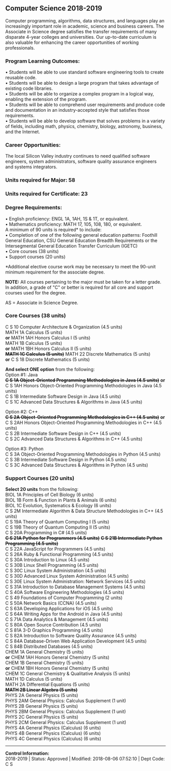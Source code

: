 Computer Science 2018-2019
--------------------------

Computer programming, algorithms, data structures, and languages play an increasingly important role in academic, science and business careers. The Associate in Science degree satisfies the transfer requirements of many disparate 4-year colleges and universities. Our up-to-date curriculum is also valuable for enhancing the career opportunities of working professionals.

### Program Learning Outcomes:

• Students will be able to use standard software engineering tools to create reusable code.  
• Students will be able to design a large program that takes advantage of existing code libraries.  
• Students will be able to organize a complex program in a logical way, enabling the extension of the program.  
• Students will be able to comprehend user requirements and produce code and documentation in an industry-accepted style that satisfies those requirements.  
• Students will be able to develop software that solves problems in a variety of fields, including math, physics, chemistry, biology, astronomy, business, and the Internet.

### Career Opportunities:

The local Silicon Valley industry continues to need qualified software engineers, system administrators, software quality assurance engineers and systems integrators.

### Units required for Major: 58

### Units required for Certificate: 23

### Degree Requirements:

• English proficiency: ENGL 1A, 1AH, 1S & 1T, or equivalent.  
• Mathematics proficiency: MATH 17, 105, 108, 180, or equivalent.  
A minimum of 90 units is required\* to include:  
• Completion of one of the following general education patterns: Foothill General Education, CSU General Education Breadth Requirements or the Intersegmental General Education Transfer Curriculum (IGETC)  
• Core courses (38 units)  
• Support courses (20 units)  

\*Additional elective course work may be necessary to meet the 90-unit minimum requirement for the associate degree.  

**NOTE:** All courses pertaining to the major must be taken for a letter grade. In addition, a grade of "C" or better is required for all core and support courses used for the degree.

AS = Associate in Science Degree.  

### Core Courses (38 units)

C S 10 Computer Architecture & Organization (4.5 units)  
MATH 1A Calculus (5 units)  
**or** MATH 1AH Honors Calculus I (5 units)  
MATH 1B Calculus (5 units)  
**or** MATH 1BH Honors Calculus II (5 units)  
~~**MATH 1C Calculus (5 units)**~~
MATH 22 Discrete Mathematics (5 units)  
**or** C S 18 Discrete Mathematics (5 units)  

**And select ONE option** from the following:  
Option #1: Java  
~~**C S 1A Object-Oriented Programming Methodologies in Java (4.5 units)**~~ 
**or** C S 1AH Honors Object-Oriented Programming Methodologies in Java (4.5 units)  
C S 1B Intermediate Software Design in Java (4.5 units)  
C S 1C Advanced Data Structures & Algorithms in Java (4.5 units)  

Option #2: C++  
~~**C S 2A Object-Oriented Programming Methodologies in C++ (4.5 units)**~~
**or** C S 2AH Honors Object-Oriented Programming Methodologies in C++ (4.5 units)  
C S 2B Intermediate Software Design in C++ (4.5 units)  
C S 2C Advanced Data Structures & Algorithms in C++ (4.5 units)  

Option #3: Python  
C S 3A Object-Oriented Programming Methodologies in Python (4.5 units)  
C S 3B Intermediate Software Design in Python (4.5 units)  
C S 3C Advanced Data Structures & Algorithms in Python (4.5 units)

### Support Courses (20 units)



**Select 20 units** from the following:  
BIOL 1A Principles of Cell Biology (6 units)  
BIOL 1B Form & Function in Plants & Animals (6 units)  
BIOL 1C Evolution, Systematics & Ecology (6 units)  
C S 2M Intermediate Algorithm & Data Structure Methodologies in C++ (4.5 units)  
C S 19A Theory of Quantum Computing I (5 units)  
C S 19B Theory of Quantum Computing II (5 units)  
C S 20A Programming in C# (4.5 units)  
~~**C S 21A Python for Programmers (4.5 units)**~~ 
~~**C S 21B Intermediate Python Programming (4.5 units)**~~  
C S 22A JavaScript for Programmers (4.5 units)  
C S 26A Ruby & Functional Programming (4.5 units)  
C S 30A Introduction to Linux (4.5 units)  
C S 30B Linux Shell Programming (4.5 units)  
C S 30C Linux System Administration (4.5 units)  
C S 30D Advanced Linux System Administration (4.5 units)  
C S 30E Linux System Administration: Network Services (4.5 units)  
C S 31A Introduction to Database Management Systems (4.5 units)  
C S 40A Software Engineering Methodologies (4.5 units)  
C S 49 Foundations of Computer Programming (2 units)  
C S 50A Network Basics (CCNA) (4.5 units)  
C S 63A Developing Applications for iOS (4.5 units)  
C S 64A Writing Apps for the Android in Java (4.5 units)  
C S 71A Data Analytics & Management (4.5 units)  
C S 80A Open Source Contribution (4.5 units)  
C S 81A 3-D Graphics Programming (4.5 units)  
C S 82A Introduction to Software Quality Assurance (4.5 units)  
C S 84A Database-Driven Web Application Development (4.5 units)  
C S 84B Distributed Databases (4.5 units)  
CHEM 1A General Chemistry (5 units)  
**or** CHEM 1AH Honors General Chemistry (5 units)  
CHEM 1B General Chemistry (5 units)  
**or** CHEM 1BH Honors General Chemistry (5 units)  
CHEM 1C General Chemistry & Qualitative Analysis (5 units)  
MATH 1D Calculus (5 units)  
MATH 2A Differential Equations (5 units)  
~~**MATH 2B Linear Algebra (5 units)**~~  
PHYS 2A General Physics (5 units)  
PHYS 2AM General Physics: Calculus Supplement (1 unit)  
PHYS 2B General Physics (5 units)  
PHYS 2BM General Physics: Calculus Supplement (1 unit)  
PHYS 2C General Physics (5 units)  
PHYS 2CM General Physics: Calculus Supplement (1 unit)  
PHYS 4A General Physics (Calculus) (6 units)  
PHYS 4B General Physics (Calculus) (6 units)  
PHYS 4C General Physics (Calculus) (6 units)



* * *

**Control Information:**  
2018-2019 | Status: Approved | Modified: 2018-08-06 07:52:10 | Dept Code: C S
